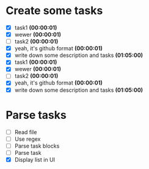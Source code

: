 # Create some tasks
- [x] task1 **(00:00:01)**
- [x] wewer **(00:00:01)**
- [ ] task2 **(00:00:01)**
- [x] yeah, it's github format **(00:00:01)**
- [x] write down some description and tasks **(01:05:00)**
- [x] task1 **(00:00:01)**
- [x] wewer **(00:00:01)**
- [ ] task2 **(00:00:01)**
- [x] yeah, it's github format **(00:00:01)**
- [x] write down some description and tasks **(01:05:00)**

# Parse tasks

- [ ] Read file
- [ ] Use regex
- [ ] Parse task blocks
- [ ] Parse task 
- [x] Display list in UI
